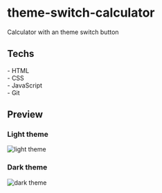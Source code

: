 # theme-switch-calculator
Calculator with an theme switch button

<h2>Techs</h2>
- HTML <br/>
- CSS <br/>
- JavaScript <br/>
- Git

<h2>Preview</h2>

<h3>Light theme</h3>
<img alt="light theme" src="https://user-images.githubusercontent.com/62398638/223170211-37f11126-0e5b-4045-a653-61aca54ea716.png" />

<h3>Dark theme</h3>
<img alt="dark theme" src="https://user-images.githubusercontent.com/62398638/223170217-edc625bc-5d67-4837-8e92-4125b28ba69c.png" />
